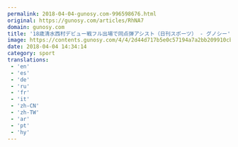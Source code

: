 ```yaml
---
permalink: 2018-04-04-gunosy.com-996598676.html
original: https://gunosy.com/articles/RhNA7
domain: gunosy.com
title: '18歳清水西村デビュー戦フル出場で同点弾アシスト（日刊スポーツ） - グノシー'
image: https://contents.gunosy.com/4/4/2d44d717b5e0c57194a7a2bb209910cb_content.jpg
date: 2018-04-04 14:34:14
category: sport
translations: 
 - 'en'
 - 'es'
 - 'de'
 - 'ru'
 - 'fr'
 - 'it'
 - 'zh-CN'
 - 'zh-TW'
 - 'ar'
 - 'pt'
 - 'hy'
---
```


